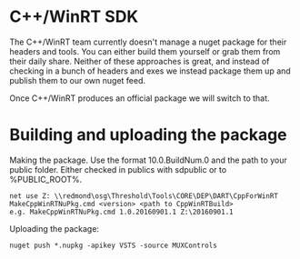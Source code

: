 # C++/WinRT SDK

The C++/WinRT team currently doesn't manage a nuget package for their headers and tools. You can either build them yourself
or grab them from their daily share. Neither of these approaches is great, and instead of checking in a bunch of headers
and exes we instead package them up and publish them to our own nuget feed.

Once C++/WinRT produces an official package we will switch to that.

# Building and uploading the package

Making the package. Use the format 10.0.BuildNum.0 and the path to your public folder. Either checked in publics
with sdpublic or to %PUBLIC_ROOT%.

```
net use Z: \\redmond\osg\Threshold\Tools\CORE\DEP\DART\CppForWinRT
MakeCppWinRTNuPkg.cmd <version> <path to CppWinRTBuild>
e.g. MakeCppWinRTNuPkg.cmd 1.0.20160901.1 Z:\20160901.1
```

Uploading the package:

```
nuget push *.nupkg -apikey VSTS -source MUXControls
```
